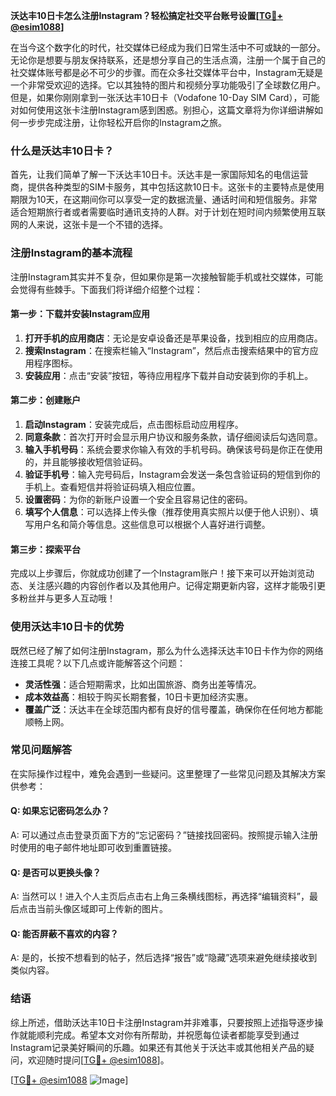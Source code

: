 **沃达丰10日卡怎么注册Instagram？轻松搞定社交平台账号设置[[TG💪+ @esim1088](https://t.me/s/esim1088)]**

在当今这个数字化的时代，社交媒体已经成为我们日常生活中不可或缺的一部分。无论你是想要与朋友保持联系，还是想分享自己的生活点滴，注册一个属于自己的社交媒体账号都是必不可少的步骤。而在众多社交媒体平台中，Instagram无疑是一个非常受欢迎的选择。它以其独特的图片和视频分享功能吸引了全球数亿用户。但是，如果你刚刚拿到一张沃达丰10日卡（Vodafone 10-Day SIM Card），可能对如何使用这张卡注册Instagram感到困惑。别担心，这篇文章将为你详细讲解如何一步步完成注册，让你轻松开启你的Instagram之旅。

### 什么是沃达丰10日卡？

首先，让我们简单了解一下沃达丰10日卡。沃达丰是一家国际知名的电信运营商，提供各种类型的SIM卡服务，其中包括这款10日卡。这张卡的主要特点是使用期限为10天，在这期间你可以享受一定的数据流量、通话时间和短信服务。非常适合短期旅行者或者需要临时通讯支持的人群。对于计划在短时间内频繁使用互联网的人来说，这张卡是一个不错的选择。

### 注册Instagram的基本流程

注册Instagram其实并不复杂，但如果你是第一次接触智能手机或社交媒体，可能会觉得有些棘手。下面我们将详细介绍整个过程：

#### 第一步：下载并安装Instagram应用

1. **打开手机的应用商店**：无论是安卓设备还是苹果设备，找到相应的应用商店。
2. **搜索Instagram**：在搜索栏输入“Instagram”，然后点击搜索结果中的官方应用程序图标。
3. **安装应用**：点击“安装”按钮，等待应用程序下载并自动安装到你的手机上。

#### 第二步：创建账户

1. **启动Instagram**：安装完成后，点击图标启动应用程序。
2. **同意条款**：首次打开时会显示用户协议和服务条款，请仔细阅读后勾选同意。
3. **输入手机号码**：系统会要求你输入有效的手机号码。确保该号码是你正在使用的，并且能够接收短信验证码。
4. **验证手机号**：输入完号码后，Instagram会发送一条包含验证码的短信到你的手机上。查看短信并将验证码填入相应位置。
5. **设置密码**：为你的新账户设置一个安全且容易记住的密码。
6. **填写个人信息**：可以选择上传头像（推荐使用真实照片以便于他人识别）、填写用户名和简介等信息。这些信息可以根据个人喜好进行调整。

#### 第三步：探索平台

完成以上步骤后，你就成功创建了一个Instagram账户！接下来可以开始浏览动态、关注感兴趣的内容创作者以及其他用户。记得定期更新内容，这样才能吸引更多粉丝并与更多人互动哦！

### 使用沃达丰10日卡的优势

既然已经了解了如何注册Instagram，那么为什么选择沃达丰10日卡作为你的网络连接工具呢？以下几点或许能解答这个问题：

- **灵活性强**：适合短期需求，比如出国旅游、商务出差等情况。
- **成本效益高**：相较于购买长期套餐，10日卡更加经济实惠。
- **覆盖广泛**：沃达丰在全球范围内都有良好的信号覆盖，确保你在任何地方都能顺畅上网。

### 常见问题解答

在实际操作过程中，难免会遇到一些疑问。这里整理了一些常见问题及其解决方案供参考：

#### Q: 如果忘记密码怎么办？
A: 可以通过点击登录页面下方的“忘记密码？”链接找回密码。按照提示输入注册时使用的电子邮件地址即可收到重置链接。

#### Q: 是否可以更换头像？
A: 当然可以！进入个人主页后点击右上角三条横线图标，再选择“编辑资料”，最后点击当前头像区域即可上传新的图片。

#### Q: 能否屏蔽不喜欢的内容？
A: 是的，长按不想看到的帖子，然后选择“报告”或“隐藏”选项来避免继续接收到类似内容。

### 结语

综上所述，借助沃达丰10日卡注册Instagram并非难事，只要按照上述指导逐步操作就能顺利完成。希望本文对你有所帮助，并祝愿每位读者都能享受到通过Instagram记录美好瞬间的乐趣。如果还有其他关于沃达丰或其他相关产品的疑问，欢迎随时提问[[TG💪+ @esim1088](https://t.me/s/esim1088)]。

[[TG💪+ @esim1088](https://t.me/s/esim1088) ![Image](https://i.postimg.cc/4NQfJmqS/Snipaste-2025-05-13-00-14-12.png)]